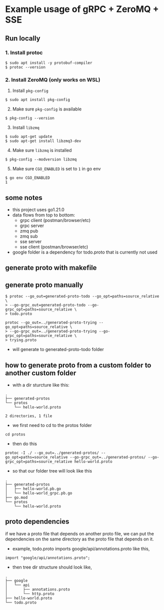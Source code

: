 # Example usage of gRPC + ZeroMQ + SSE

## Run locally

### 1. Install protoc

```
$ sudo apt install -y protobuf-compiler
$ protoc --version
```

### 2. Install ZeroMQ (only works on WSL)

1. Install `pkg-config`

```
$ sudo apt install pkg-config
```

2. Make sure `pkg-config` is available

```
$ pkg-config --version
```

3. Install `libzmq`

```
$ sudo apt-get update
$ sudo apt-get install libzmq3-dev
```

4. Make sure `libzmq` is installed

```
$ pkg-config --modversion libzmq
```

5. Make sure `CGO_ENABLED` is set to `1` in go env

```
$ go env CGO_ENABLED
1
```

## some notes

-   this project uses go1.21.0
-   data flows from top to bottom:
    -   grpc client (postman/browser/etc)
    -   grpc server
    -   zmq pub
    -   zmq sub
    -   sse server
    -   sse client (postman/browser/etc)
-   google folder is a dependency for todo.proto that is currently not used

## generate proto with makefile

## generate proto manually

```
$ protoc --go_out=generated-proto-todo --go_opt=paths=source_relative \
> --go-grpc_out=generated-proto-todo --go-grpc_opt=paths=source_relative \
> todo.proto
```

```
protoc --go_out=../generated-proto-trying --go_opt=paths=source_relative \
> --go-grpc_out=../generated-proto-trying --go-grpc_opt=paths=source_relative \
> trying.proto
```

-   will generate to generated-proto-todo folder

## how to generate proto from a custom folder to another custom folder

-   with a dir sturcture like this:

```
.
├── generated-protos
└── protos
    └── hello-world.proto

2 directories, 1 file
```

-   we first need to cd to the protos folder

```
cd protos
```

-   then do this

```
protoc -I ./ --go_out=../generated-protos/ --go_opt=paths=source_relative --go-grpc_out=../generated-protos/ --go-grpc_opt=paths=source_relative hello-world.proto
```

-   so that our folder tree will look like this

```
.
├── generated-protos
│   ├── hello-world.pb.go
│   └── hello-world_grpc.pb.go
├── go.mod
└── protos
    └── hello-world.proto
```

## proto dependencies

if we have a proto file that depends on another proto file, we can put the dependencies on the same directory as the proto file that depends on it.

-   example, todo.proto imports google/api/annotations.proto like this,

```
import "google/api/annotations.proto";
```

-   then tree dir structure should look like,

```
.
├── google
│   └── api
│       ├── annotations.proto
│       └── http.proto
├── hello-world.proto
└── todo.proto
```
